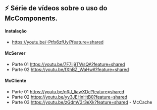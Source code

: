 ## :zap: Série de vídeos sobre o uso do McComponents.
#### Instalação
* https://youtu.be/-Ptfx6zfUyI?feature=shared
#### McServer
* Parte 01 https://youtu.be/7F7jj9TWsQA?feature=shared
* Parte 02 https://youtu.be/fXhBZ_WaHwA?feature=shared
#### McCliente
* Parte 01 https://youtu.be/qRJ_IiawXDc?feature=shared
* Parte 02 https://youtu.be/yy3JEHnHtB0?feature=shared
* Parte 03 https://youtu.be/zGdmV3r3eXk?feature=shared  - McCache

